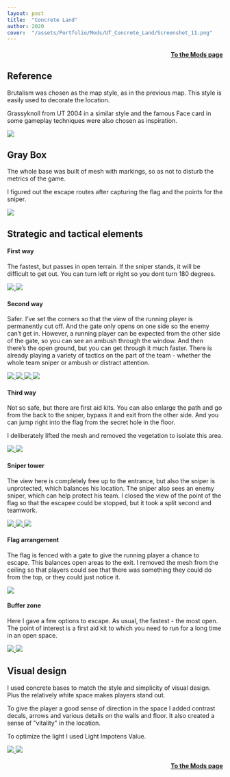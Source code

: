 ```yaml
---
layout: post
title:  "Concrete Land"
author: 2020
cover:  "/assets/Portfolio/Mods/UT_Concrete_Land/Screenshot_11.png"
---
```

<div style="text-align: right;">
<h4><a href="/data/mods">To the Mods page</a></h4>
</div>

<h2>Reference</h2>

Brutalism was chosen as the map style, as in the previous map. This style is easily used to decorate the location.

Grassyknoll from UT 2004 in a similar style and the famous Face card in some gameplay techniques were also chosen as inspiration.

<a href="/assets/Portfolio/Mods/UT_Concrete_Land/Grassyknoll.png" data-lightbox="refs" data-title="Refs">
  <img src="/assets/Portfolio/Mods/UT_Concrete_Land/Grassyknoll.png">
</a>

<h2>Gray Box</h2>


The whole base was built of mesh with markings, so as not to disturb the metrics of the game. 

I figured out the escape routes after capturing the flag and the points for the sniper.

<a href="/assets/Portfolio/Mods/UT_Concrete_Land/Gray_Box/Screenshot_2.png" data-lightbox="refs" data-title="Refs">
  <img src="/assets/Portfolio/Mods/UT_Concrete_Land/Gray_Box/Screenshot_2.png">
</a>

<h2>Strategic and tactical elements</h2>

<h4>First way</h4>

The fastest, but passes in open terrain. If the sniper stands, it will be difficult to get out. You can turn left or right so you dont turn 180 degrees.

<a href="/assets/Portfolio/Mods/UT_Concrete_Land/Screenshot_13.png" data-lightbox="refs" data-title="Refs">
  <img src="/assets/Portfolio/Mods/UT_Concrete_Land/Screenshot_13.png">
</a>
<a href="/assets/Portfolio/Mods/UT_Concrete_Land/gifs/Way 1.gif" data-lightbox="refs" data-title="Refs">
  <img src="/assets/Portfolio/Mods/UT_Concrete_Land/gifs/Way 1.gif">
</a>

<h4>Second way</h4>

Safer. I’ve set the corners so that the view of the running player is permanently cut off. And the gate only opens on one side so the enemy can’t get in. However, a running player can be expected from the other side of the gate, so you can see an ambush through the window. And then there’s the open ground, but you can get through it much faster. There is already playing a variety of tactics on the part of the team - whether the whole team sniper or ambush or distract attention.

<a href="/assets/Portfolio/Mods/UT_Concrete_Land/Screenshot_15.png" data-lightbox="refs" data-title="Refs">
  <img src="/assets/Portfolio/Mods/UT_Concrete_Land/Screenshot_15.png">
</a>
<a href="/assets/Portfolio/Mods/UT_Concrete_Land/gifs/Closed door.gif" data-lightbox="refs" data-title="Refs">
  <img src="/assets/Portfolio/Mods/UT_Concrete_Land/gifs/Closed door.gif">
</a>
<a href="/assets/Portfolio/Mods/UT_Concrete_Land/Screenshot_19.png" data-lightbox="refs" data-title="Refs">
  <img src="/assets/Portfolio/Mods/UT_Concrete_Land/Screenshot_19.png">
</a>
<a href="/assets/Portfolio/Mods/UT_Concrete_Land/gifs/Way 2.gif" data-lightbox="refs" data-title="Refs">
  <img src="/assets/Portfolio/Mods/UT_Concrete_Land/gifs/Way 2.gif">
</a>

<h4>Third way</h4>

Not so safe, but there are first aid kits. You can also enlarge the path and go from the back to the sniper, bypass it and exit from the other side. And you can jump right into the flag from the secret hole in the floor. 

I deliberately lifted the mesh and removed the vegetation to isolate this area.

<a href="/assets/Portfolio/Mods/UT_Concrete_Land/Screenshot_16.png" data-lightbox="refs" data-title="Refs">
  <img src="/assets/Portfolio/Mods/UT_Concrete_Land/Screenshot_16.png">
</a>
<a href="/assets/Portfolio/Mods/UT_Concrete_Land/Screenshot_17.png" data-lightbox="refs" data-title="Refs">
  <img src="/assets/Portfolio/Mods/UT_Concrete_Land/Screenshot_17.png">
</a>

<h4>Sniper tower</h4>

The view here is completely free up to the entrance, but also the sniper is unprotected, which balances his location. The sniper also sees an enemy sniper, which can help protect his team. I closed the view of the point of the flag so that the escapee could be stopped, but it took a split second and teamwork.

<a href="/assets/Portfolio/Mods/UT_Concrete_Land/Screenshot_12.png" data-lightbox="refs" data-title="Refs">
  <img src="/assets/Portfolio/Mods/UT_Concrete_Land/Screenshot_12.png">
</a>
<a href="/assets/Portfolio/Mods/UT_Concrete_Land/gifs/Fall.gif" data-lightbox="refs" data-title="Refs">
  <img src="/assets/Portfolio/Mods/UT_Concrete_Land/gifs/Fall.gif">
</a>
<a href="/assets/Portfolio/Mods/UT_Concrete_Land/Screenshot_32.png" data-lightbox="refs" data-title="Refs">
  <img src="/assets/Portfolio/Mods/UT_Concrete_Land/Screenshot_32.png">
</a>

<h4>Flag arrangement</h4>

The flag is fenced with a gate to give the running player a chance to escape. This balances open areas to the exit. I removed the mesh from the ceiling so that players could see that there was something they could do from the top, or they could just notice it.

<a href="/assets/Portfolio/Mods/UT_Concrete_Land/Screenshot_30.png" data-lightbox="refs" data-title="Refs">
  <img src="/assets/Portfolio/Mods/UT_Concrete_Land/Screenshot_30.png">
</a>

<h4>Buffer zone</h4>

Here I gave a few options to escape. As usual, the fastest - the most open. The point of interest is a first aid kit to which you need to run for a long time in an open space.

<a href="/assets/Portfolio/Mods/UT_Concrete_Land/Boofer 2.png" data-lightbox="refs" data-title="Refs">
  <img src="/assets/Portfolio/Mods/UT_Concrete_Land/Boofer 2.png">
</a>
<a href="/assets/Portfolio/Mods/UT_Concrete_Land/Screenshot_24.png" data-lightbox="refs" data-title="Refs">
  <img src="/assets/Portfolio/Mods/UT_Concrete_Land/Screenshot_24.png">
</a>

<h2>Visual design</h2>

I used concrete bases to match the style and simplicity of visual design. Plus the relatively white space makes players stand out. 

To give the player a good sense of direction in the space I added contrast decals, arrows and various details on the walls and floor. It also created a sense of "vitality" in the location.

To optimize the light I used Light Impotens Value. 

<a href="/assets/Portfolio/Mods/UT_Concrete_Land/Screenshot_31.png" data-lightbox="refs" data-title="Refs">
  <img src="/assets/Portfolio/Mods/UT_Concrete_Land/Screenshot_31.png">
</a>
<a href="/assets/Portfolio/Mods/UT_Concrete_Land/Screenshot_21.png" data-lightbox="refs" data-title="Refs">
  <img src="/assets/Portfolio/Mods/UT_Concrete_Land/Screenshot_21.png">
</a>

<div style="text-align: right;">
<h4><a href="/data/mods">To the Mods page</a></h4>
</div>
